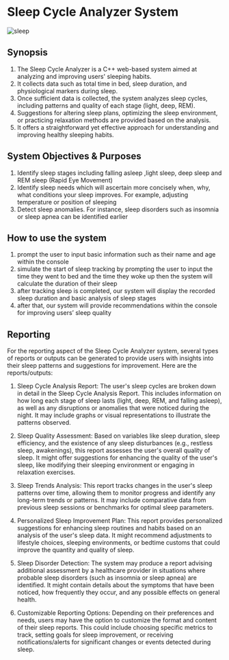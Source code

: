 # Sleep Cycle Analyzer System
![sleep](https://github.com/jjn7702/SECJ1023-PT2/assets/147988542/cd094349-78c5-44d1-8cb2-f05f532d8ff8)

## Synopsis
1. The Sleep Cycle Analyzer is a C++ web-based system aimed at analyzing and improving users' sleeping habits.
2. It collects data such as total time in bed, sleep duration, and physiological markers during sleep.
3. Once sufficient data is collected, the system analyzes sleep cycles, including patterns and quality of each stage (light, deep, REM).
4. Suggestions for altering sleep plans, optimizing the sleep environment, or practicing relaxation methods are provided based on the analysis.
5. It offers a straightforward yet effective approach for understanding and improving healthy sleeping habits.

## System Objectives & Purposes
1. Identify sleep stages including falling asleep ,light sleep, deep sleep and REM sleep (Rapid Eye Movement)
2. Identify sleep needs which will ascertain more concisely when, why, what conditions your sleep improves. For example, adjusting temperature or position of sleeping
3. Detect sleep anomalies. For instance, sleep disorders such as insomnia or sleep apnea can be identified earlier

## How to use the system
1. prompt the user to input basic information such as their name and age within the console
2. simulate the start of sleep tracking by prompting the user to input the time they went to bed and the time they woke up then the system will calculate the 
   duration of their sleep
3. after tracking sleep is completed,  our system will display the recorded sleep duration and basic analysis of sleep stages
4. after that, our system will provide recommendations within the console for improving users’ sleep quality

## Reporting
For the reporting aspect of the Sleep Cycle Analyzer system, several types of reports or outputs can be generated to provide users with insights into their sleep patterns and suggestions for improvement. Here are the reports/outputs: 

1. Sleep Cycle Analysis Report: The user's sleep cycles are broken down in detail in the Sleep Cycle Analysis Report. This includes information on how long each stage of sleep lasts (light, deep, REM, and falling asleep), as well as any disruptions or anomalies that were noticed during the night. It may include graphs or visual representations to illustrate the patterns observed. 

2. Sleep Quality Assessment: Based on variables like sleep duration, sleep efficiency, and the existence of any sleep disturbances (e.g., restless sleep, awakenings), this report assesses the user's overall quality of sleep. It might offer suggestions for enhancing the quality of the user's sleep, like modifying their sleeping environment or engaging in relaxation exercises. 

3. Sleep Trends Analysis: This report tracks changes in the user's sleep patterns over time, allowing them to monitor progress and identify any long-term trends or patterns. It may include comparative data from previous sleep sessions or benchmarks for optimal sleep parameters. 

4. Personalized Sleep Improvement Plan: This report provides personalized suggestions for enhancing sleep routines and habits based on an analysis of the user's sleep data. It might recommend adjustments to lifestyle choices, sleeping environments, or bedtime customs that could improve the quantity and quality of sleep. 

5. Sleep Disorder Detection: The system may produce a report advising additional assessment by a healthcare provider in situations where probable sleep disorders (such as insomnia or sleep apnea) are identified. It might contain details about the symptoms that have been noticed, how frequently they occur, and any possible effects on general health. 

6. Customizable Reporting Options: Depending on their preferences and needs, users may have the option to customize the format and content of their sleep reports. This could include choosing specific metrics to track, setting goals for sleep improvement, or receiving notifications/alerts for significant changes or events detected during sleep. 
